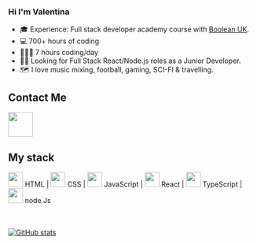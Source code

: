 ### Hi I'm Valentina 

<!--
**sydneymurray/sydneymurray** is a ✨ _special_ ✨ repository because its `README.md` (this file) appears on your GitHub profile.
-->
- 🎓 Experience: Full stack developer academy course with [Boolean UK](https://boolean.co.uk/).
- 💻 700+ hours of coding  
- 👩🏻‍💻 7 hours coding/day
- 👩🏻 Looking for Full Stack React/Node.js roles as a Junior Developer.
- 🗺 I love music mixing, football, gaming, SCI-FI & travelling.


## Contact Me

<a href="https://www.linkedin.com/in/sydney-murray-b2924a24/">
     <img width="50" src="https://upload.wikimedia.org/wikipedia/commons/e/e9/Linkedin_icon.svg"></img>
<a/>


## My stack

<span>
     <img width="30" src="https://pics.freeicons.io/uploads/icons/png/8804286661557996995-512.png"/><span> HTML |</span>
</span>

<span>
     <img width="30" src="https://pics.freeicons.io/uploads/icons/png/632690741557997006-512.png"/><span> CSS |</span>
</span>

<span>
     <img width="30" src="https://pics.freeicons.io/uploads/icons/png/21088442871540553614-512.png"/><span> JavaScript |</span> 
</span>

<span>
     <img width="30" src="https://pics.freeicons.io/uploads/icons/png/20167174151551942641-512.png"/><span> React |</span>
</span>

<span>
     <img width="30" src="https://pics.freeicons.io/uploads/icons/png/14678610731551953708-512.png"/><span > TypeScript |</span>
</span>

<span>
     <img width="30" src="https://pics.freeicons.io/uploads/icons/png/8954758561551942278-512.png"/><span > node.Js</span> 
</span>

</br></br>
[![GitHub stats](https://github-readme-stats.vercel.app/api?username=sydneymurray&hide=stars,contribs&count_private=true&show_icons=true&theme=tokyonight&hide_border=ture&hide_title=true)](https://github.com/sydneymurray)


